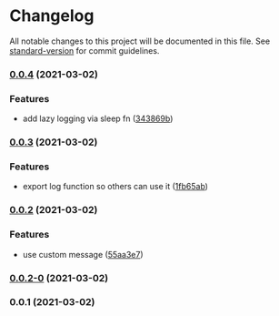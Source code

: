 # Changelog

All notable changes to this project will be documented in this file. See [standard-version](https://github.com/conventional-changelog/standard-version) for commit guidelines.

### [0.0.4](https://github.com/5alidz/test-git-workflow/compare/v0.0.3...v0.0.4) (2021-03-02)


### Features

* add lazy logging via sleep fn ([343869b](https://github.com/5alidz/test-git-workflow/commit/343869bb54c82afd4e39c9be8d28137c667d77cb))

### [0.0.3](https://github.com/5alidz/test-git-workflow/compare/v0.0.2...v0.0.3) (2021-03-02)


### Features

* export log function so others can use it ([1fb65ab](https://github.com/5alidz/test-git-workflow/commit/1fb65ab9a6786cc02974c35483307fd516cb9abf))

### [0.0.2](https://github.com/5alidz/test-git-workflow/compare/v0.0.2-0...v0.0.2) (2021-03-02)


### Features

* use custom message ([55aa3e7](https://github.com/5alidz/test-git-workflow/commit/55aa3e76c45baebcde0547cac9b0d4aa58e2aaeb))

### [0.0.2-0](https://github.com/5alidz/test-git-workflow/compare/v0.0.1...v0.0.2-0) (2021-03-02)

### 0.0.1 (2021-03-02)
